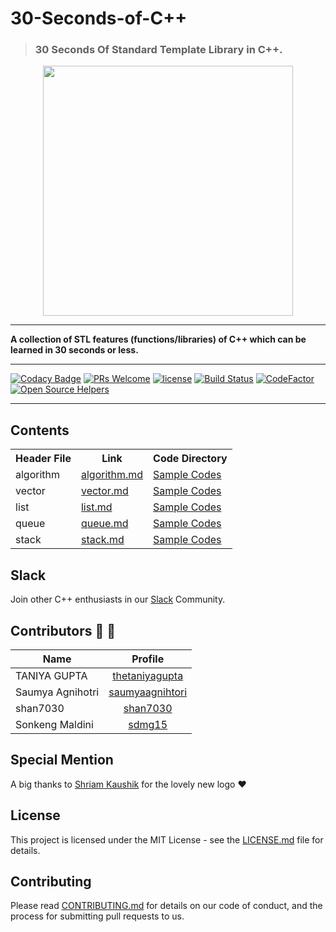 # 30-Seconds-of-C++
>### 30 Seconds Of Standard Template Library in C++.

<p align="center">
    <a href="https://github.com/Bhupesh-V/30-Seconds-of-cpp">
        <img src="https://github.com/Bhupesh-V/30-Seconds-of-cpp/blob/master/logo/new_logo_2.jpg"  height="400" weight = "400"/>
    </a>
    <br>
    <hr>
    <strong>A collection of  STL features (functions/libraries) of C++  which can be learned in 30 seconds or less.</strong>
</p>
<hr>


[![Codacy Badge](https://api.codacy.com/project/badge/Grade/72e93df05bce4d7598f222676bfb511c)](https://app.codacy.com/app/Bhupesh-V/30-Seconds-Of-STL?utm_source=github.com&utm_medium=referral&utm_content=Bhupesh-V/30-Seconds-Of-STL&utm_campaign=Badge_Grade_Dashboard)
[![PRs Welcome](https://img.shields.io/badge/PRs-welcome-brightgreen.svg?style=flat-square)](http://makeapullrequest.com)
[![license](https://img.shields.io/badge/license-MIT-orange.svg?style=flat-square)](https://github.com/Bhupesh-V/30-Seconds-Of-STL/blob/master/LICENSE)
[![Build Status](https://travis-ci.org/Bhupesh-V/30-seconds-of-cpp.svg?branch=master)](https://travis-ci.org/Bhupesh-V/30-seconds-of-cpp)
[![CodeFactor](https://www.codefactor.io/repository/github/bhupesh-v/30-seconds-of-cpp/badge)](https://www.codefactor.io/repository/github/bhupesh-v/30-seconds-of-cpp)
[![Open Source Helpers](https://www.codetriage.com/bhupesh-v/30-seconds-of-cpp/badges/users.svg)](https://www.codetriage.com/bhupesh-v/30-seconds-of-cpp)
<hr>

## Contents

<table>
  <tr>
    <th>Header File</th>
    <th>Link</th> 
    <th>Code Directory</th>
  </tr>
  <tr>
    <td>algorithm</td>
      <td><a href="https://github.com/Bhupesh-V/30-Seconds-Of-STL/blob/master/algorithm.md">algorithm.md</a></td> 
      <td><a href="https://github.com/Bhupesh-V/30-Seconds-Of-STL/tree/master/algorithm">Sample Codes</a></td>
  </tr>
  <tr>
    <td>vector</td>
      <td><a href="https://github.com/Bhupesh-V/30-Seconds-Of-STL/blob/master/vector.md">vector.md</a></td> 
      <td><a href="https://github.com/Bhupesh-V/30-Seconds-Of-STL/tree/master/vector">Sample Codes</a></td>
  </tr>
  <tr>
    <td>list</td>
      <td><a href="https://github.com/Bhupesh-V/30-Seconds-Of-STL/blob/master/list.md">list.md</a></td>
      <td><a href="https://github.com/Bhupesh-V/30-Seconds-Of-STL/tree/master/list">Sample Codes</a></td>
  </tr>
  <tr>
    <td>queue</td>
      <td><a href="https://github.com/Bhupesh-V/30-Seconds-Of-STL/blob/master/queue.md">queue.md</a></td>
      <td><a href="https://github.com/Bhupesh-V/30-Seconds-Of-STL/tree/master/queue">Sample Codes</a></td>
  </tr>
  <tr>
    <td>stack</td>
      <td><a href="https://github.com/Bhupesh-V/30-Seconds-Of-STL/blob/master/stack.md">stack.md</a></td>
      <td><a href="https://github.com/Bhupesh-V/30-Seconds-Of-STL/tree/master/stack">Sample Codes</a></td>
  </tr>
</table>

## Slack
Join other C++ enthusiasts in our [Slack](https://join.slack.com/t/30-seconds-of-cpp/shared_invite/enQtNTU0MTYxMDk0MzQxLTlhY2Q1MWZmOTM0ODRmOWMwYTllYzVjMzM2ZDk5NjY3MDU2NDljNDlmMDQ5MTMyOGQyOTVlNzEwOTc0MmYwOWY) Community.

## Contributors :purple_heart: :tada:
| Name          | Profile       |
| ------------- |:-------------:|
| TANIYA GUPTA    | [thetaniyagupta](https://github.com/thetaniyagupta) |
| Saumya Agnihotri    | [saumyaagnihtori](https://github.com/saumyaagnihtori) |
| shan7030    | [shan7030](https://github.com/shan7030) |
| Sonkeng Maldini |[sdmg15](https://github.com/sdmg15) |

## Special Mention
A big thanks to [Shriam Kaushik](https://github.com/shriamkaushik) for the lovely new logo :heart:

## License

This project is licensed under the MIT License - see the [LICENSE.md](LICENSE) file for details.

## Contributing

Please read [CONTRIBUTING.md](CONTRIBUTING.md) for details on our code of conduct, and the process for submitting pull requests to us.
